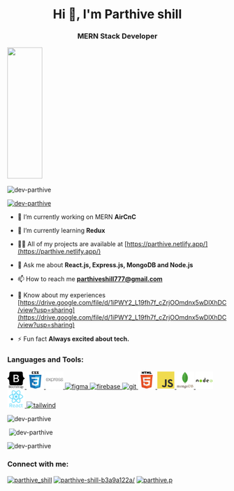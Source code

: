 <h1 align="center">Hi 👋, I'm Parthive shill</h1>
<h3 align="center">MERN Stack Developer</h3>

<img src="https://media.licdn.com/dms/image/D5616AQExoPjjmSdW8A/profile-displaybackgroundimage-shrink_350_1400/0/1673361884566?e=1695254400&v=beta&t=VB_KrB1cgHAndrQP6lPD47l6GzwtEEGkn1UrhNRxb2w" width="80vw" height="300px"/>

<p align="left"> <img src="https://komarev.com/ghpvc/?username=dev-parthive&label=Profile%20views&color=0e75b6&style=flat" alt="dev-parthive" /> </p>

<p align="left"> <a href="https://github.com/ryo-ma/github-profile-trophy"><img src="https://github-profile-trophy.vercel.app/?username=dev-parthive" alt="dev-parthive" /></a> </p>

- 🔭 I’m currently working on MERN **AirCnC**

- 🌱 I’m currently learning **Redux**

- 👨‍💻 All of my projects are available at [https://parthive.netlify.app/](https://parthive.netlify.app/)

- 💬 Ask me about **React.js, Express.js, MongoDB and Node.js**

- 📫 How to reach me **parthiveshill777@gmail.com**

- 📄 Know about my experiences [https://drive.google.com/file/d/1iPWY2_L19fh7f_cZrjOOmdnx5wDlXhDC/view?usp=sharing](https://drive.google.com/file/d/1iPWY2_L19fh7f_cZrjOOmdnx5wDlXhDC/view?usp=sharing)

- ⚡ Fun fact **Always excited about tech.**


<h3 align="left">Languages and Tools:</h3>
<p align="left"> <a href="https://getbootstrap.com" target="_blank" rel="noreferrer"> <img src="https://raw.githubusercontent.com/devicons/devicon/master/icons/bootstrap/bootstrap-plain-wordmark.svg" alt="bootstrap" width="40" height="40"/> </a> <a href="https://www.w3schools.com/css/" target="_blank" rel="noreferrer"> <img src="https://raw.githubusercontent.com/devicons/devicon/master/icons/css3/css3-original-wordmark.svg" alt="css3" width="40" height="40"/> </a> <a href="https://expressjs.com" target="_blank" rel="noreferrer"> <img src="https://raw.githubusercontent.com/devicons/devicon/master/icons/express/express-original-wordmark.svg" alt="express" width="40" height="40"/> </a> <a href="https://www.figma.com/" target="_blank" rel="noreferrer"> <img src="https://www.vectorlogo.zone/logos/figma/figma-icon.svg" alt="figma" width="40" height="40"/> </a> <a href="https://firebase.google.com/" target="_blank" rel="noreferrer"> <img src="https://www.vectorlogo.zone/logos/firebase/firebase-icon.svg" alt="firebase" width="40" height="40"/> </a> <a href="https://git-scm.com/" target="_blank" rel="noreferrer"> <img src="https://www.vectorlogo.zone/logos/git-scm/git-scm-icon.svg" alt="git" width="40" height="40"/> </a> <a href="https://www.w3.org/html/" target="_blank" rel="noreferrer"> <img src="https://raw.githubusercontent.com/devicons/devicon/master/icons/html5/html5-original-wordmark.svg" alt="html5" width="40" height="40"/> </a> <a href="https://developer.mozilla.org/en-US/docs/Web/JavaScript" target="_blank" rel="noreferrer"> <img src="https://raw.githubusercontent.com/devicons/devicon/master/icons/javascript/javascript-original.svg" alt="javascript" width="40" height="40"/> </a> <a href="https://www.mongodb.com/" target="_blank" rel="noreferrer"> <img src="https://raw.githubusercontent.com/devicons/devicon/master/icons/mongodb/mongodb-original-wordmark.svg" alt="mongodb" width="40" height="40"/> </a> <a href="https://nodejs.org" target="_blank" rel="noreferrer"> <img src="https://raw.githubusercontent.com/devicons/devicon/master/icons/nodejs/nodejs-original-wordmark.svg" alt="nodejs" width="40" height="40"/> </a> <a href="https://reactjs.org/" target="_blank" rel="noreferrer"> <img src="https://raw.githubusercontent.com/devicons/devicon/master/icons/react/react-original-wordmark.svg" alt="react" width="40" height="40"/> </a> <a href="https://tailwindcss.com/" target="_blank" rel="noreferrer"> <img src="https://www.vectorlogo.zone/logos/tailwindcss/tailwindcss-icon.svg" alt="tailwind" width="40" height="40"/> </a> </p>

<div>
<p><img  src="https://github-readme-stats.vercel.app/api/top-langs?username=dev-parthive&show_icons=true&locale=en&layout=compact" alt="dev-parthive" /></p>
</div>


<div>
<p>&nbsp;<img  src="https://github-readme-stats.vercel.app/api?username=dev-parthive&show_icons=true&locale=en" alt="dev-parthive" /></p>
</div>

<div>
<p><img " src="https://github-readme-streak-stats.herokuapp.com/?user=dev-parthive&" alt="dev-parthive" /></p>
</div>

<h3 align="left">Connect with me:</h3>
<p align="left">
<a href="https://twitter.com/parthive_shill" target="blank"><img align="center" src="https://raw.githubusercontent.com/rahuldkjain/github-profile-readme-generator/master/src/images/icons/Social/twitter.svg" alt="parthive_shill" height="30" width="40" /></a>
<a href="https://linkedin.com/in/parthive-shill-b3a9a122a/" target="blank"><img align="center" src="https://raw.githubusercontent.com/rahuldkjain/github-profile-readme-generator/master/src/images/icons/Social/linked-in-alt.svg" alt="parthive-shill-b3a9a122a/" height="30" width="40" /></a>
<a href="https://fb.com/parthive.p" target="blank"><img align="center" src="https://raw.githubusercontent.com/rahuldkjain/github-profile-readme-generator/master/src/images/icons/Social/facebook.svg" alt="parthive.p" height="30" width="40" /></a>
</p>
